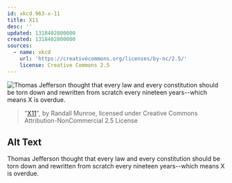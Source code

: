 ```yaml
---
id: xkcd.963-x-11
title: X11
desc: ''
updated: 1318402800000
created: 1318402800000
sources:
  - name: xkcd
    url: 'https://creativecommons.org/licenses/by-nc/2.5/'
    license: Creative Commons 2.5
---
```

![Thomas Jefferson thought that every law and every constitution should be torn down and rewritten from scratch every nineteen years--which means X is overdue.](https://imgs.xkcd.com/comics/x11.png)
> "[X11](https://xkcd.com/963/)", by Randall Munroe, licensed under Creative Commons Attribution-NonCommercial 2.5 License

## Alt Text
Thomas Jefferson thought that every law and every constitution should be torn down and rewritten from scratch every nineteen years--which means X is overdue.
